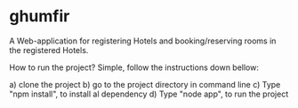 # ghumfir

A Web-application for registering Hotels and booking/reserving rooms in the registered Hotels.

How to run the project?
Simple, follow the instructions down bellow:

a) clone the project
b) go to the project directory in command line
c) Type "npm install", to install al dependency
d) Type "node app", to run the project
